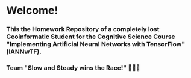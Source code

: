 # Welcome! 

### This the Homework Repository of a completely lost Geoinformatic Student for the Cognitive Science Course "Implementing Artificial Neural Networks with TensorFlow" (IANNwTF).


### Team "Slow and Steady wins the Race!" 🐢🐢🐢


